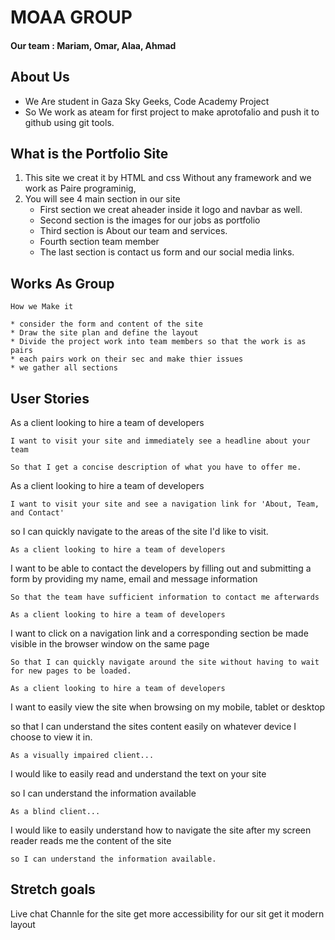 

# MOAA GROUP
#### Our team : Mariam, Omar, Alaa, Ahmad

## About Us ##
- We Are student in Gaza Sky Geeks, Code Academy Project 
- So We work as ateam for first project to make aprotofalio and push it to github using git tools.

## What is the Portfolio Site ##
1. This site we creat it by HTML and css Without any framework and we work as Paire programinig, 
2. You will see 4 main section in our site 
    * First section we creat aheader inside it logo and navbar as well.
    * Second section is the images for our jobs as portfolio 
    * Third section is About our team and services.
    * Fourth section team member
    * The last section is contact us form and our social media links.

## Works As Group 
 `How we Make it`

    * consider the form and content of the site
    * Draw the site plan and define the layout
    * Divide the project work into team members so that the work is as pairs
    * each pairs work on their sec and make thier issues
    * we gather all sections 


## User Stories
As a client looking to hire a team of developers

`I want to visit your site and immediately see a headline about your team`

`So that I get a concise description of what you have to offer me.`

As a client looking to hire a team of developers

`I want to visit your site and see a navigation link for 'About, Team, and Contact'`

so I can quickly navigate to the areas of the site I'd like to visit.

`As a client looking to hire a team of developers`

I want to be able to contact the developers by filling out and submitting a form by providing my name, email and message information

`So that the team have sufficient information to contact me afterwards`

`As a client looking to hire a team of developers`

I want to click on a navigation link and a corresponding section be made visible in the browser window on the same page

`So that I can quickly navigate around the site without having to wait for new pages to be loaded.`

`As a client looking to hire a team of developers`

I want to easily view the site when browsing on my mobile, tablet or desktop

so that I can understand the sites content easily on whatever device I choose to view it in.

`As a visually impaired client...`

I would like to easily read and understand the text on your site

so I can understand the information available

`As a blind client...`

I would like to easily understand how to navigate the site after my screen reader reads me the content of the site

`so I can understand the information available.`

## Stretch goals
Live chat
Channle for the site
get more accessibility for our sit
get it modern layout 

